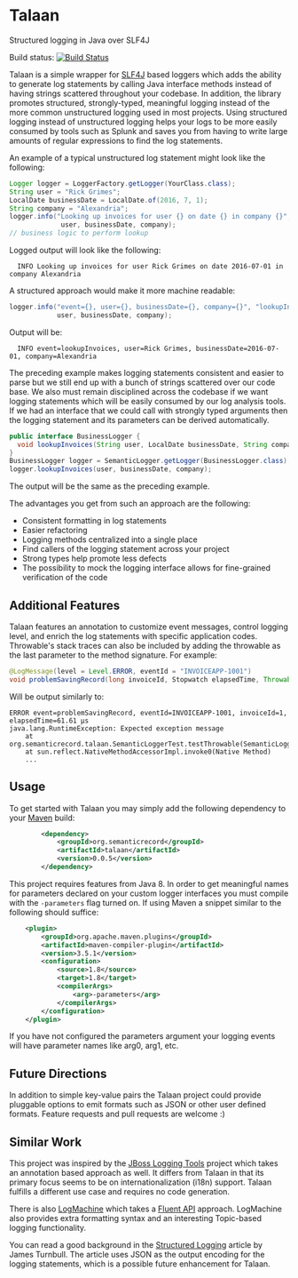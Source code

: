 # Talaan
Structured logging in Java over SLF4J

Build status: [![Build Status](https://travis-ci.org/SemanticRecord/talaan.svg?branch=master)](https://travis-ci.org/SemanticRecord/talaan "Travis CI Build")

Talaan is a simple wrapper for [SLF4J](http://www.slf4j.org/) based loggers which adds the ability to
generate log statements by calling Java interface methods instead of having
strings scattered throughout your codebase. In addition, the library promotes
structured, strongly-typed, meaningful logging instead of the more common
unstructured logging used in most projects. Using structured logging instead of
unstructured logging helps your logs to be more easily consumed by tools such as
Splunk and saves you from having to write large amounts of regular expressions to find the log statements.

An example of a typical unstructured log statement might look like the following:

```java
Logger logger = LoggerFactory.getLogger(YourClass.class);
String user = "Rick Grimes";
LocalDate businessDate = LocalDate.of(2016, 7, 1);
String company = "Alexandria";
logger.info("Looking up invoices for user {} on date {} in company {}", 
             user, businessDate, company);
// business logic to perform lookup
```
Logged output will look like the following:
```console
  INFO Looking up invoices for user Rick Grimes on date 2016-07-01 in company Alexandria
```

A structured approach would make it more machine readable: 
```java
logger.info("event={}, user={}, businessDate={}, company={}", "lookupInvoices", 
            user, businessDate, company);
```
Output will be: 
```console
  INFO event=lookupInvoices, user=Rick Grimes, businessDate=2016-07-01, company=Alexandria
```

The preceding example makes logging statements consistent and easier to parse
but we still end up with a bunch of strings scattered over our code base.  We also must remain disciplined across the codebase if we want logging statements which will be easily consumed by our log analysis tools.  If we
had an interface that we could call with strongly typed arguments then the
logging statement and its parameters can be derived automatically. 

```java
public interface BusinessLogger { 
  void lookupInvoices(String user, LocalDate businessDate, String company);
}
BusinessLogger logger = SemanticLogger.getLogger(BusinessLogger.class);
logger.lookupInvoices(user, businessDate, company);
```

The output will be the same as the preceding example.

The advantages you get from such an approach are the following:

* Consistent formatting in log statements
* Easier refactoring
* Logging methods centralized into a single place
* Find callers of the logging statement across your project
* Strong types help promote less defects
* The possibility to mock the logging interface allows for fine-grained verification of the code

## Additional Features

Talaan features an annotation to customize event messages, control logging level, and enrich the 
log statements with specific application codes.  Throwable's stack traces can also be included by 
adding the throwable as the last parameter to the method signature.  For example:

```java
@LogMessage(level = Level.ERROR, eventId = "INVOICEAPP-1001")
void problemSavingRecord(long invoiceId, Stopwatch elapsedTime, Throwable t);
```	

Will be output similarly to:
```console
ERROR event=problemSavingRecord, eventId=INVOICEAPP-1001, invoiceId=1, elapsedTime=61.61 μs
java.lang.RuntimeException: Expected exception message
	at org.semanticrecord.talaan.SemanticLoggerTest.testThrowable(SemanticLoggerTest.java:92)
	at sun.reflect.NativeMethodAccessorImpl.invoke0(Native Method)
	...
```

## Usage
To get started with Talaan you may simply add the following dependency to your [Maven](https://maven.apache.org) build:
```xml
		<dependency>
			<groupId>org.semanticrecord</groupId>
			<artifactId>talaan</artifactId>
			<version>0.0.5</version>
		</dependency>
```

This project requires features from Java 8. In order to get
meaningful names for parameters declared on your custom logger interfaces you must
compile with the `-parameters` flag turned on. If using Maven a snippet similar
to the following should suffice:

```xml
	<plugin>
		<groupId>org.apache.maven.plugins</groupId>
		<artifactId>maven-compiler-plugin</artifactId>
		<version>3.5.1</version>
		<configuration>
			<source>1.8</source>
			<target>1.8</target>
			<compilerArgs>
				<arg>-parameters</arg>
			</compilerArgs>
		</configuration>
	</plugin>
```
If you have not configured the parameters argument your logging events will have parameter names like arg0, arg1, etc.

## Future Directions
In addition to simple key-value pairs the Talaan project could provide pluggable options to emit formats such as JSON or other user defined formats.  Feature requests and pull requests are welcome :)

## Similar Work
This project was inspired by the [JBoss Logging Tools](https://developer.jboss.org/wiki/JBossLoggingTooling) project which takes an annotation based approach as well.  It differs from Talaan in that its primary focus seems to be on internationalization (i18n) support.  Talaan fulfills a different use case and requires no code generation.

There is also [LogMachine](https://github.com/UnquietCode/LogMachine) which takes a [Fluent API](https://en.wikipedia.org/wiki/Fluent_interface) approach.  LogMachine also provides extra formatting syntax and an interesting Topic-based logging functionality.

You can read a good background in the [Structured Logging](https://kartar.net/2015/12/structured-logging/) article by James Turnbull.  The article uses JSON as the output encoding for the logging statements, which is a possible future enhancement for Talaan.
